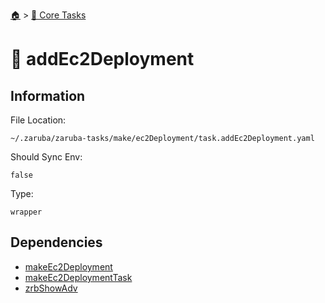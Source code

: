 <!--startTocHeader-->
[🏠](../README.md) > [🥝 Core Tasks](README.md)
# 📙 addEc2Deployment
<!--endTocHeader-->

## Information

File Location:

    ~/.zaruba/zaruba-tasks/make/ec2Deployment/task.addEc2Deployment.yaml

Should Sync Env:

    false

Type:

    wrapper


## Dependencies

* [makeEc2Deployment](make-ec2-deployment.md)
* [makeEc2DeploymentTask](make-ec2-deployment-task.md)
* [zrbShowAdv](zrb-show-adv.md)
<!--startTocSubtopic-->
<!--endTocSubtopic-->